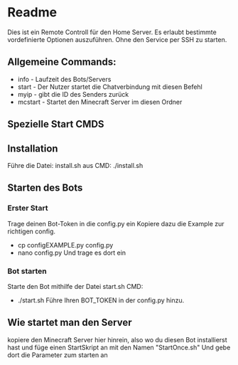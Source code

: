 # Readme
Dies ist ein Remote Controll für den Home Server.
Es erlaubt bestimmte vordefinierte Optionen auszuführen. Ohne den Service per SSH zu starten.

## Allgemeine Commands:
* info - Laufzeit des Bots/Servers
* start - Der Nutzer startet die Chatverbindung mit diesen Befehl
* myip - gibt die ID des Senders zurück
* mcstart - Startet den Minecraft Server im diesen Ordner

## Spezielle Start CMDS

## Installation
Führe die Datei: install.sh aus
CMD: ./install.sh

## Starten des Bots
### Erster Start
Trage deinen Bot-Token in die config.py ein
Kopiere dazu die Example zur richtigen config.
* cp configEXAMPLE.py config.py
* nano config.py
Und trage es dort ein

### Bot starten
Starte den Bot mithilfe der Datei start.sh
CMD:
* ./start.sh
Führe Ihren BOT_TOKEN in der config.py hinzu.

## Wie startet man den Server
kopiere den Minecraft Server hier hinrein, also wo du diesen Bot installierst hast und füge einen StartSkript an mit den Namen "StartOnce.sh"
Und gebe dort die Parameter zum starten an
